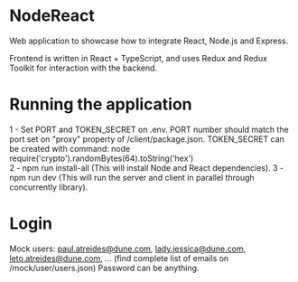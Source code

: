 # NodeReact
Web application to showcase how to integrate React, Node.js and Express.

Frontend is written in React + TypeScript, and uses Redux and Redux Toolkit for interaction with the backend.

# Running the application
1 - Set PORT and TOKEN_SECRET on .env. PORT number should match the port set on "proxy" property of /client/package.json. TOKEN_SECRET can be created with command: 
    node
    require('crypto').randomBytes(64).toString('hex')    
2 - npm run install-all (This will install Node and React dependencies).
3 - npm run dev (This will run the server and client in parallel through concurrently library).


# Login
Mock users:
    paul.atreides@dune.com, lady.jessica@dune.com, leto.atreides@dune.com, ... (find complete list of emails on /mock/user/users.json)
    Password can be anything. 
